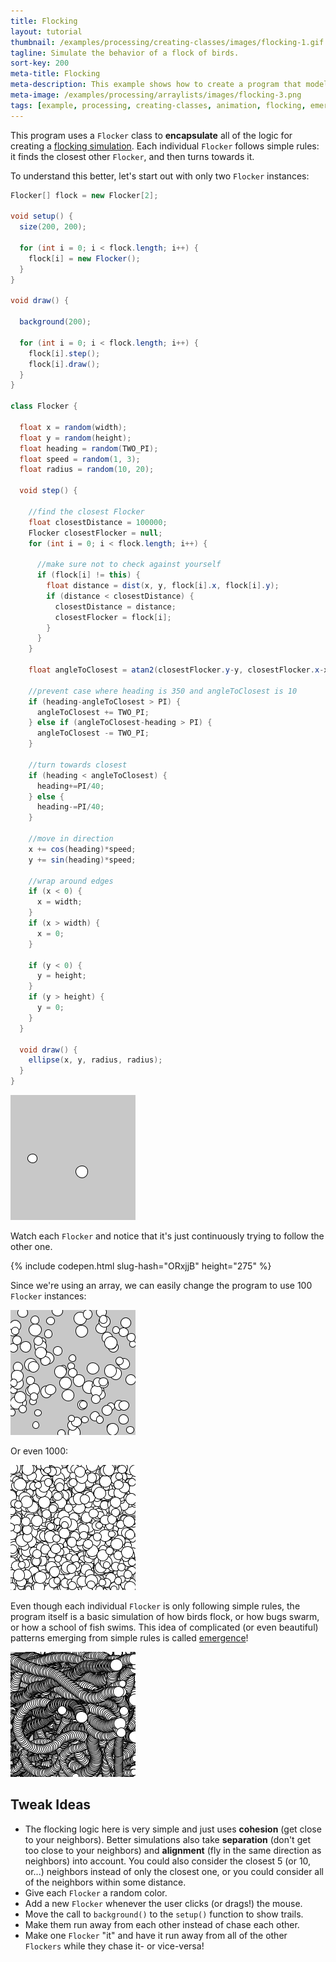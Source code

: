 ```yaml
---
title: Flocking
layout: tutorial
thumbnail: /examples/processing/creating-classes/images/flocking-1.gif
tagline: Simulate the behavior of a flock of birds.
sort-key: 200
meta-title: Flocking
meta-description: This example shows how to create a program that models the flocking behavior of birds.
meta-image: /examples/processing/arraylists/images/flocking-3.png
tags: [example, processing, creating-classes, animation, flocking, emergence]
---
```



This program uses a `Flocker` class to **encapsulate** all of the logic for creating a [flocking simulation](https://en.wikipedia.org/wiki/Flocking_(behavior)). Each individual `Flocker` follows simple rules: it finds the closest other `Flocker`, and then turns towards it.

To understand this better, let's start out with only two `Flocker` instances:

```java
Flocker[] flock = new Flocker[2];

void setup() {
  size(200, 200);

  for (int i = 0; i < flock.length; i++) {
    flock[i] = new Flocker();
  }
}

void draw() {

  background(200);

  for (int i = 0; i < flock.length; i++) {
    flock[i].step();
    flock[i].draw();
  }
}

class Flocker {

  float x = random(width);
  float y = random(height);
  float heading = random(TWO_PI);
  float speed = random(1, 3); 
  float radius = random(10, 20);

  void step() {

    //find the closest Flocker
    float closestDistance = 100000;
    Flocker closestFlocker = null;
    for (int i = 0; i < flock.length; i++) {
      
      //make sure not to check against yourself
      if (flock[i] != this) {
        float distance = dist(x, y, flock[i].x, flock[i].y);
        if (distance < closestDistance) {
          closestDistance = distance;
          closestFlocker = flock[i];
        }
      }
    }

    float angleToClosest = atan2(closestFlocker.y-y, closestFlocker.x-x);

    //prevent case where heading is 350 and angleToClosest is 10
    if (heading-angleToClosest > PI) {
      angleToClosest += TWO_PI;
    } else if (angleToClosest-heading > PI) {
      angleToClosest -= TWO_PI;
    }

    //turn towards closest
    if (heading < angleToClosest) {
      heading+=PI/40;
    } else {
      heading-=PI/40;
    }

    //move in direction
    x += cos(heading)*speed;
    y += sin(heading)*speed;

    //wrap around edges
    if (x < 0) {
      x = width;
    }
    if (x > width) {
      x = 0;
    }

    if (y < 0) {
      y = height;
    }
    if (y > height) {
      y = 0;
    }
  }

  void draw() {
    ellipse(x, y, radius, radius);
  }
}
```

![2 Flockers](/examples/processing/creating-classes/images/flocking-2.gif)

Watch each `Flocker` and notice that it's just continuously trying to follow the other one. 

{% include codepen.html slug-hash="ORxjjB" height="275" %}

Since we're using an array, we can easily change the program to use 100 `Flocker` instances:

![100 Flockers](/examples/processing/creating-classes/images/flocking-3.gif)

Or even 1000:

![1000 Flockers](/examples/processing/creating-classes/images/flocking-4.gif)

Even though each individual `Flocker` is only following simple rules, the program itself is a basic simulation of how birds flock, or how bugs swarm, or how a school of fish swims. This idea of complicated (or even beautiful) patterns emerging from simple rules is called [emergence](https://en.wikipedia.org/wiki/Emergence)!

![Trail of Flockers](/examples/processing/creating-classes/images/flocking-5.gif)

## Tweak Ideas

- The flocking logic here is very simple and just uses **cohesion** (get close to your neighbors). Better simulations also take **separation** (don't get too close to your neighbors) and **alignment** (fly in the same direction as neighbors) into account. You could also consider the closest 5 (or 10, or...) neighbors instead of only the closest one, or you could consider all of the neighbors within some distance.
- Give each `Flocker` a random color.
- Add a new `Flocker` whenever the user clicks (or drags!) the mouse.
- Move the call to `background()` to the `setup()` function to show trails.
- Make them run away from each other instead of chase each other.
- Make one `Flocker` "it" and have it run away from all of the other `Flockers` while they chase it- or vice-versa!

